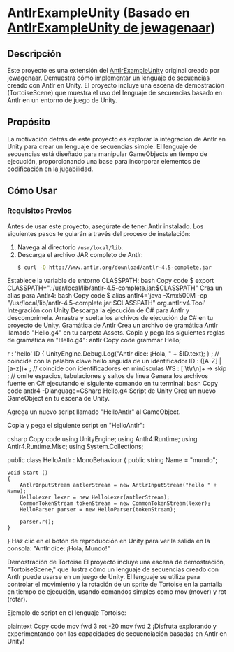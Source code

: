 # AntlrExampleUnity (Basado en [AntlrExampleUnity de jewagenaar](https://github.com/jewagenaar/AntlrExampleUnity))

## Descripción

Este proyecto es una extensión del [AntlrExampleUnity](https://github.com/jewagenaar/AntlrExampleUnity) original creado por [jewagenaar](https://github.com/jewagenaar). Demuestra cómo implementar un lenguaje de secuencias creado con Antlr en Unity. El proyecto incluye una escena de demostración (TortoiseScene) que muestra el uso del lenguaje de secuencias basado en Antlr en un entorno de juego de Unity.

## Propósito

La motivación detrás de este proyecto es explorar la integración de Antlr en Unity para crear un lenguaje de secuencias simple. El lenguaje de secuencias está diseñado para manipular GameObjects en tiempo de ejecución, proporcionando una base para incorporar elementos de codificación en la jugabilidad.

## Cómo Usar

### Requisitos Previos

Antes de usar este proyecto, asegúrate de tener Antlr instalado. Los siguientes pasos te guiarán a través del proceso de instalación:

1. Navega al directorio `/usr/local/lib`.
2. Descarga el archivo JAR completo de Antlr:
   ```bash
   $ curl -O http://www.antlr.org/download/antlr-4.5-complete.jar
Establece la variable de entorno CLASSPATH:
bash
Copy code
$ export CLASSPATH=".:/usr/local/lib/antlr-4.5-complete.jar:$CLASSPATH"
Crea un alias para Antlr4:
bash
Copy code
$ alias antlr4='java -Xmx500M -cp "/usr/local/lib/antlr-4.5-complete.jar:$CLASSPATH" org.antlr.v4.Tool'
Integración con Unity
Descarga la ejecución de C# para Antlr y descomprímela.
Arrastra y suelta los archivos de ejecución de C# en tu proyecto de Unity.
Gramática de Antlr
Crea un archivo de gramática Antlr llamado "Hello.g4" en tu carpeta Assets.
Copia y pega las siguientes reglas de gramática en "Hello.g4":
antlr
Copy code
grammar Hello;

r  : 'hello' ID { UnityEngine.Debug.Log("Antlr dice: ¡Hola, " + $ID.text); } ;  // coincide con la palabra clave hello seguida de un identificador
ID : ([A-Z] | [a-z])+ ; // coincide con identificadores en minúsculas
WS : [ \t\r\n]+ -> skip ; // omite espacios, tabulaciones y saltos de línea
Genera los archivos fuente en C# ejecutando el siguiente comando en tu terminal:
bash
Copy code
antlr4 -Dlanguage=CSharp Hello.g4
Script de Unity
Crea un nuevo GameObject en tu escena de Unity.

Agrega un nuevo script llamado "HelloAntlr" al GameObject.

Copia y pega el siguiente script en "HelloAntlr":

csharp
Copy code
using UnityEngine;
using Antlr4.Runtime;
using Antlr4.Runtime.Misc;
using System.Collections;

public class HelloAntlr : MonoBehaviour 
{
    public string Name = "mundo";

    void Start () 
    {
        AntlrInputStream antlerStream = new AntlrInputStream("hello " + Name);
        HelloLexer lexer = new HelloLexer(antlerStream);
        CommonTokenStream tokenStream = new CommonTokenStream(lexer);
        HelloParser parser = new HelloParser(tokenStream);

        parser.r();
    }
}
Haz clic en el botón de reproducción en Unity para ver la salida en la consola: "Antlr dice: ¡Hola, Mundo!"

Demostración de Tortoise
El proyecto incluye una escena de demostración, "TortoiseScene," que ilustra cómo un lenguaje de secuencias creado con Antlr puede usarse en un juego de Unity. El lenguaje se utiliza para controlar el movimiento y la rotación de un sprite de Tortoise en la pantalla en tiempo de ejecución, usando comandos simples como mov (mover) y rot (rotar).

Ejemplo de script en el lenguaje Tortoise:

plaintext
Copy code
mov fwd 3
rot -20
mov fwd 2
¡Disfruta explorando y experimentando con las capacidades de secuenciación basadas en Antlr en Unity!
